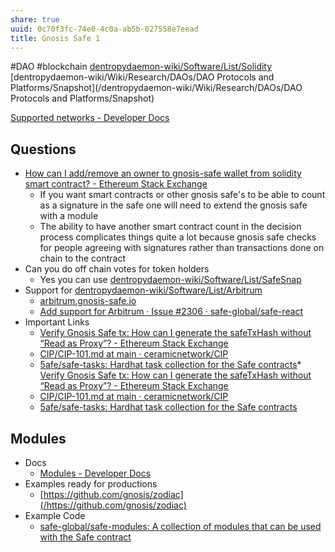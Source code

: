 ```yaml
---
share: true
uuid: 0c70f3fc-74e0-4c0a-ab5b-027558e7eead
title: Gnosis Safe 1
---
```

#DAO #blockchain [dentropydaemon-wiki/Software/List/Solidity](/dentropydaemon-wiki/Software/List/Solidity) [dentropydaemon-wiki/Wiki/Research/DAOs/DAO Protocols and Platforms/Snapshot](/dentropydaemon-wiki/Wiki/Research/DAOs/DAO Protocols and Platforms/Snapshot)

[Supported networks - Developer Docs](https://docs.gnosis-safe.io/contracts/gnosis-safe-on-other-evm-based-networks)

## Questions

* [How can I add/remove an owner to gnosis-safe wallet from solidity smart contract? - Ethereum Stack Exchange](https://ethereum.stackexchange.com/questions/121798/how-can-i-add-remove-an-owner-to-gnosis-safe-wallet-from-solidity-smart-contract)
	* If you want smart contracts or other gnosis safe's to be able to count as a signature in the safe one will need to extend the gnosis safe with a module
	* The ability to have another smart contract count in the decision process complicates things quite a lot because gnosis safe checks for people agreeing with signatures rather than transactions done on chain to the contract
* Can you do off chain votes for token holders
	* Yes you can use [dentropydaemon-wiki/Software/List/SafeSnap](/dentropydaemon-wiki/Software/List/SafeSnap)
* Support for [dentropydaemon-wiki/Software/List/Arbitrum](/dentropydaemon-wiki/Software/List/Arbitrum)
	* [arbitrum.gnosis-safe.io](https://arbitrum.gnosis-safe.io/app/)
	* [Add support for Arbitrum · Issue #2306 · safe-global/safe-react](https://github.com/safe-global/safe-react/issues/2306)
* Important Links
	* [Verify Gnosis Safe tx: How can I generate the safeTxHash without “Read as Proxy”? - Ethereum Stack Exchange](https://ethereum.stackexchange.com/questions/124535/verify-gnosis-safe-tx-how-can-i-generate-the-safetxhash-without-read-as-proxy)
	* [CIP/CIP-101.md at main · ceramicnetwork/CIP](https://github.com/ceramicnetwork/CIP/blob/main/CIPs/CIP-101/CIP-101.md)
	* [5afe/safe-tasks: Hardhat task collection for the Safe contracts](https://github.com/5afe/safe-tasks)* [Verify Gnosis Safe tx: How can I generate the safeTxHash without “Read as Proxy”? - Ethereum Stack Exchange](https://ethereum.stackexchange.com/questions/124535/verify-gnosis-safe-tx-how-can-i-generate-the-safetxhash-without-read-as-proxy)
	* [CIP/CIP-101.md at main · ceramicnetwork/CIP](https://github.com/ceramicnetwork/CIP/blob/main/CIPs/CIP-101/CIP-101.md)
	* [5afe/safe-tasks: Hardhat task collection for the Safe contracts](https://github.com/5afe/safe-tasks)
## Modules
* Docs
	* [Modules - Developer Docs](https://docs.gnosis-safe.io/contracts/modules-1)
* Examples ready for productions
	* [https://github.com/gnosis/zodiac](/https://github.com/gnosis/zodiac)
* Example Code
	* [safe-global/safe-modules: A collection of modules that can be used with the Safe contract](https://github.com/safe-global/safe-modules)